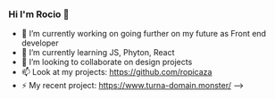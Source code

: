 ### Hi I'm Rocio :raising_hand:


- 🔭 I’m currently working on going further on my future as Front end developer
- 🌱 I’m currently learning JS, Phyton, React
- 👯 I’m looking to collaborate on design projects
- 📫 Look at my projects: https://github.com/ropicaza
- ⚡ My recent project: https://www.turna-domain.monster/
-->
